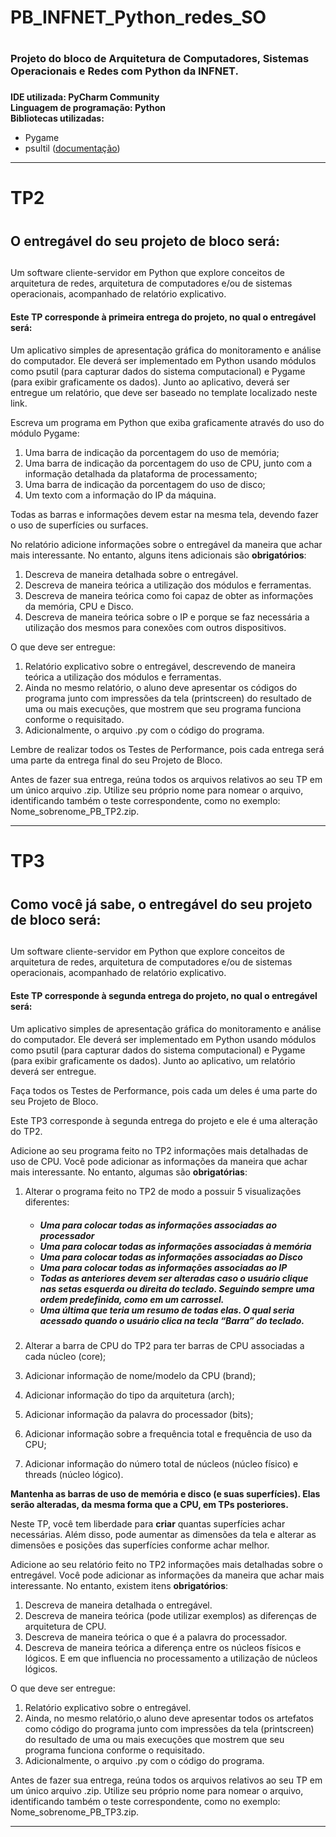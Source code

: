 # PB_INFNET_Python_redes_SO <h1>
### Projeto do bloco de Arquitetura de Computadores, Sistemas Operacionais e Redes com Python da INFNET. <h3>
  
**IDE utilizada: PyCharm Community**
<br>
**Linguagem de programação: Python**
<br>
**Bibliotecas utilizadas:** 
* Pygame
* psultil ([documentação](https://psutil.readthedocs.io/en/latest/))

<hr>

# TP2 <h1>

## O entregável do seu projeto de bloco será: <h2>

Um software cliente-servidor em Python que explore conceitos de arquitetura de redes, arquitetura de computadores e/ou de sistemas operacionais, acompanhado de relatório explicativo.

#### Este TP corresponde à primeira entrega do projeto, no qual o entregável será: <h4>

Um aplicativo simples de apresentação gráfica do monitoramento e análise do computador. Ele deverá ser implementado em Python usando módulos como psutil (para capturar dados do sistema computacional) e Pygame (para exibir graficamente os dados). Junto ao aplicativo, deverá ser entregue um relatório, que deve ser baseado no template localizado neste link.

Escreva um programa em Python que exiba graficamente através do uso do módulo Pygame:

1. Uma barra de indicação da porcentagem do uso de memória;
2. Uma barra de indicação da porcentagem do uso de CPU, junto com a informação detalhada da plataforma de processamento;
3. Uma barra de indicação da porcentagem do uso de disco;
4. Um texto com a informação do IP da máquina.

Todas as barras e informações devem estar na mesma tela, devendo fazer o uso de superfícies ou surfaces.

No relatório adicione informações sobre o entregável da maneira que achar mais interessante. No entanto, alguns itens adicionais são __obrigatórios__:

1. Descreva de maneira detalhada sobre o entregável.
2. Descreva de maneira teórica a utilização dos módulos e ferramentas.
3. Descreva de maneira teórica como foi capaz de obter as informações da memória, CPU e Disco.
4. Descreva de maneira teórica sobre o IP e porque se faz necessária a utilização dos mesmos para conexões com outros dispositivos.

O que deve ser entregue:

1. Relatório explicativo sobre o entregável, descrevendo de maneira teórica a utilização dos módulos e ferramentas.   
2. Ainda no mesmo relatório, o aluno deve apresentar os códigos do programa junto com impressões da tela (printscreen) do resultado de uma ou mais execuções, que mostrem que seu programa funciona conforme o requisitado.
3. Adicionalmente, o arquivo .py com o código do programa.

Lembre de realizar todos os Testes de Performance, pois cada entrega será uma parte da entrega final do seu Projeto de Bloco.

Antes de fazer sua entrega, reúna todos os arquivos relativos ao seu TP em um único arquivo .zip. Utilize seu próprio nome para nomear o arquivo, identificando também o teste correspondente, como no exemplo: Nome_sobrenome_PB_TP2.zip.

<hr>

# TP3 <h1>

## Como você já sabe, o entregável do seu projeto de bloco será: <h2>

Um software cliente-servidor em Python que explore conceitos de arquitetura de redes, arquitetura de computadores e/ou de sistemas operacionais, acompanhado de relatório explicativo.

#### Este TP corresponde à segunda entrega do projeto, no qual o entregável será: <h4> 

Um aplicativo simples de apresentação gráfica do monitoramento e análise do computador. Ele deverá ser implementado em Python usando módulos como psutil (para capturar dados do sistema computacional) e Pygame (para exibir graficamente os dados). Junto ao aplicativo, um relatório deverá ser entregue.

Faça todos os Testes de Performance, pois cada um deles é uma parte do seu Projeto de Bloco.

Este TP3 corresponde à segunda entrega do projeto e ele é uma alteração do TP2.

Adicione ao seu programa feito no TP2 informações mais detalhadas de uso de CPU. Você pode adicionar as informações da maneira que achar mais interessante. No entanto, algumas são __obrigatórias__:

1. Alterar o programa feito no TP2 de modo a possuir 5 visualizações diferentes: <h5>
    * Uma para colocar todas as informações associadas ao processador
    * Uma para colocar todas as informações associadas à memória
    * Uma para colocar todas as informações associadas ao Disco
    * Uma para colocar todas as informações associadas ao IP  
    * Todas as anteriores devem ser alteradas caso o usuário clique nas setas esquerda ou direita do teclado. Seguindo sempre uma 
    ordem predefinida, como em um carrossel.
    * Uma última que teria um resumo de todas elas. O qual seria acessado quando o usuário clica na tecla “Barra” do teclado.

2. Alterar a barra de CPU do TP2 para ter barras de CPU associadas a cada núcleo (core);
3. Adicionar informação de nome/modelo da CPU (brand);
4. Adicionar informação do tipo da arquitetura (arch);
5. Adicionar informação da palavra do processador (bits);
6. Adicionar informação sobre a frequência total e frequência de uso da CPU;
7. Adicionar informação do número total de núcleos (núcleo físico) e threads (núcleo lógico).

**Mantenha as barras de uso de memória e disco (e suas superfícies). Elas serão alteradas, da mesma forma que a CPU, em TPs posteriores.**

Neste TP, você tem liberdade para __criar__ quantas superfícies achar necessárias. Além disso, pode aumentar as dimensões da tela e alterar as dimensões e posições das superfícies conforme achar melhor.

Adicione ao seu relatório feito no TP2 informações mais detalhadas sobre o entregável. Você pode adicionar as informações da maneira que achar mais interessante. No entanto, existem itens __obrigatórios__:

1. Descreva de maneira detalhada o entregável.
2. Descreva de maneira teórica (pode utilizar exemplos) as diferenças de arquitetura de CPU.
3. Descreva de maneira teórica o que é a palavra do processador.
4. Descreva de maneira teórica a diferença entre os núcleos físicos e lógicos. E em que influencia no processamento a utilização de núcleos lógicos.

O que deve ser entregue:

1. Relatório explicativo sobre o entregável.
2. Ainda, no mesmo relatório,o aluno deve apresentar todos os artefatos como código do programa junto com impressões da tela (printscreen) do resultado de uma ou mais execuções que mostrem que seu programa funciona conforme o requisitado.
3. Adicionalmente, o arquivo .py com o código do programa.

Antes de fazer sua entrega, reúna todos os arquivos relativos ao seu TP em um único arquivo .zip. Utilize seu próprio nome para nomear o arquivo, identificando também o teste correspondente, como no exemplo: Nome_sobrenome_PB_TP3.zip.

<hr>
